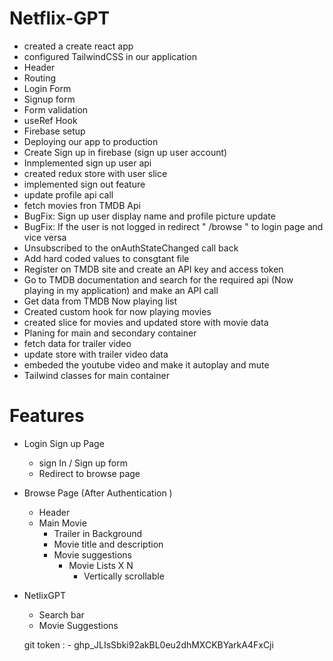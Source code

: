 # Netflix-GPT 
- created a create react app
- configured TailwindCSS in our application 
- Header
- Routing 
- Login Form 
- Signup form
- Form validation 
- useRef Hook 
- Firebase setup 
- Deploying our app to production
- Create Sign up in firebase (sign up user account)
- Inmplemented sign up user api
- created redux store with user slice
- implemented sign out feature
- update profile api call
- fetch movies fron TMDB Api 
- BugFix: Sign up user display name and profile picture update 
- BugFix: If the user is not logged in redirect " /browse " to login page and vice versa 
- Unsubscribed to the onAuthStateChanged call back
- Add hard coded values to consgtant file
- Register on TMDB site and create an API key and access token 
- Go to TMDB documentation and search for the required api (Now playing in my application) and make an API call 
- Get data from TMDB Now playing list 
- Created custom hook for now playing movies 
- created slice for movies and updated store with movie data 
- Planing for main and secondary container 
- fetch data for trailer video 
- update store with trailer video data 
- embeded the youtube video and make it autoplay and mute
- Tailwind classes for main container  


# Features 
- Login Sign up Page
    - sign In / Sign up form
    - Redirect to browse page 
- Browse Page (After Authentication )
    - Header
    - Main Movie
        - Trailer in Background
        - Movie title and description 
        - Movie suggestions
            - Movie Lists X N
                - Vertically scrollable

- NetlixGPT
    - Search bar 
    - Movie Suggestions 


    git token : -   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